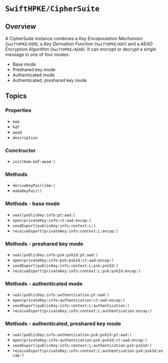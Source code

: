 # ``SwiftHPKE/CipherSuite``

## Overview

A CipherSuite instance combines a *Key Encapsulation Mechanism* (``SwiftHPKE/KEM``), a *Key Derivation Function* (``SwiftHPKE/KDF``)
and a *AEAD Encryption Algorithm* (``SwiftHPKE/AEAD``).
It can encrypt or decrypt a single message in one of four modes:

* Base mode
* Preshared key mode
* Authenticated mode
* Authenticated, preshared key mode

## Topics

### Properties

- ``kem``
- ``kdf``
- ``aead``
- ``description``

### Conctructor

- ``init(kem:kdf:aead:)``

### Methods

- ``deriveKeyPair(ikm:)``
- ``makeKeyPair()``

### Methods - base mode

- ``seal(publicKey:info:pt:aad:)``
- ``open(privateKey:info:ct:aad:encap:)``
- ``sendExport(publicKey:info:context:L:)``
- ``receiveExport(privateKey:info:context:L:encap:)``

### Methods - preshared key mode

- ``seal(publicKey:info:psk:pskId:pt:aad:)``
- ``open(privateKey:info:psk:pskId:ct:aad:encap:)``
- ``sendExport(publicKey:info:context:L:psk:pskId:)``
- ``receiveExport(privateKey:info:context:L:psk:pskId:encap:)``

### Methods - authenticated mode

- ``seal(publicKey:info:authentication:pt:aad:)``
- ``open(privateKey:info:authentication:ct:aad:encap:)``
- ``sendExport(publicKey:info:context:L:authentication:)``
- ``receiveExport(privateKey:info:context:L:authentication:encap:)``

### Methods - authenticated, preshared key mode

- ``seal(publicKey:info:authentication:psk:pskId:pt:aad:)``
- ``open(privateKey:info:authentication:psk:pskId:ct:aad:encap:)``
- ``sendExport(publicKey:info:context:L:authentication:psk:pskId:)``
- ``receiveExport(privateKey:info:context:L:authentication:psk:pskId:encap:)``

